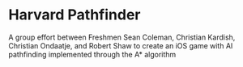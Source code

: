 # Harvard Pathfinder

A group effort between Freshmen Sean Coleman, Christian Kardish, 
Christian Ondaatje, and Robert Shaw to create an iOS game with 
AI pathfinding implemented through the A* algorithm
